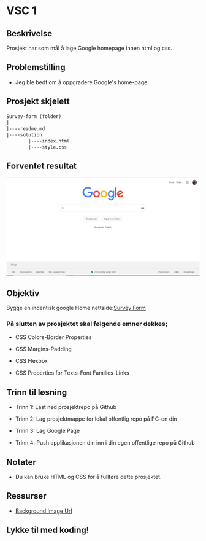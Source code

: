 # VSC 1 

## Beskrivelse
Prosjekt har som mål å lage Google homepage innen html og css.

## Problemstilling

- Jeg ble bedt om å oppgradere Google's home-page.

## Prosjekt skjelett 

```
Survey-form (folder)
|
|----readme.md                   
|----solution
        |----index.html  
        |----style.css   
```

## Forventet resultat

![Project 001 Snapshot](GoogleHome.PNG)

## Objektiv

Bygge en indentisk google Home nettside:[Survey Form](https://kewinsh.github.io/VSC1/)

### På slutten av prosjektet skal følgende emner dekkes;

- CSS Colors-Border Properties

- CSS Margins-Padding

- CSS Flexbox

- CSS Properties for Texts-Font Families-Links


## Trinn til løsning
  
- Trinn 1: Last ned prosjektrepo på Github

- Trinn 2: Lag prosjektmappe for lokal offentlig repo på PC-en din

- Trinn 3: Lag Google Page
	
- Trinn 4: Push applikasjonen din inn i din egen offentlige repo på Github

## Notater

- Du kan bruke HTML og CSS for å fullføre dette prosjektet.

## Ressurser

-  [Background Image Url](https://kewinsh.github.io/VSC1/)


## Lykke til med koding!


